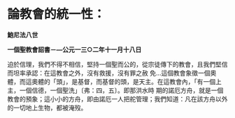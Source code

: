 # 論教會的統一性：


**鮑尼法八世**

**一個聖教會詔書－—公元一三○二年十一月十八日**





迫於信理，我們不得不相信，堅持一個聖而公的，從宗徒傳下的教會，且我們堅信而坦率承認：在這教會之外，沒有救援，沒有罪之赦
免…這個教會象徵一個奧體，而這奧體的「頭」，是基督，而基督的頭，是天主。在這教會內，「有一個上主，一個信德，一個聖洗」〔弗：四，五〕。即那洪水時
期的諾厄方舟，就是一個教會的預象；這小小的方舟，即由諾厄一人把舵管理；我們知道：凡在該方舟以外的一切地上生物，都被淹歿。

